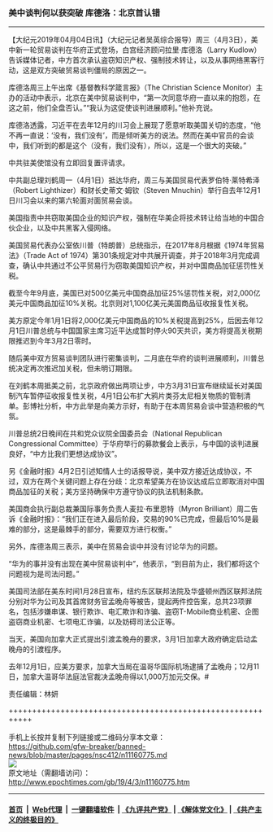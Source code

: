 ### 美中谈判何以获突破 库德洛：北京首认错
------------------------

<p>
 【大纪元2019年04月04日讯】（大纪元记者吴英综合报导）周三（4月3日），美中新一轮贸易谈判在华府正式登场，白宫经济顾问拉里‧库德洛（Larry Kudlow）告诉媒体记者，中方首次承认盗窃知识产权、强制技术转让，以及从事网络黑客行动，这是双方突破贸易谈判僵局的原因之一。
</p>
<p>
 库德洛周三上午出席《基督教科学箴言报》（The Christian Science Monitor）主办的活动中表示，北京在美中贸易谈判中，“第一次同意华府一直以来的抱怨，在这之前，他们全盘否认。”“我认为这促使谈判进展顺利。”他补充说。
</p>
<p>
 库德洛透露，习近平在去年12月的川习会上展现了愿意听取美国关切的态度，“他不再一直说：‘没有，我们没有’，而是倾听美方的说法。然而在美中官员的会谈中，我们听到的都是这个（没有，我们没有），所以，这是一个很大的突破。”
</p>
<p>
 中共驻美使馆没有立即回复置评请求。
</p>
<p>
 中共副总理刘鹤周一（4月1日）抵达华府，周三与美国贸易代表罗伯特‧莱特希泽（Robert Lighthizer）和财长史蒂文‧姆钦（Steven Mnuchin）举行自去年12月1日川习会以来的第六轮面对面贸易会谈。
</p>
<p>
 美国指责中共窃取美国企业的知识产权，强制在华美企将技术转让给当地的中国合伙企业，以及中共黑客入侵网络。
</p>
<p>
 美国贸易代表办公室依川普（特朗普）总统指示，在2017年8月根据《1974年贸易法》（Trade Act of 1974）第301条规定对中共展开调查，并于2018年3月完成调查，确认中共通过不公平贸易行为窃取美国知识产权，并对中国商品加征惩罚性关税。
</p>
<p>
 截至今年9月底，美国已对500亿美元中国商品加征25%惩罚性关税，对2,000亿美元中国商品加征10%关税。北京则对1,100亿美元美国商品征收报复性关税。
</p>
<p>
 美方原定今年1月1日将2,000亿美元中国商品的10%关税提高到25%，后因去年12月1日川普总统与中国国家主席习近平达成暂时停火90天共识，美方将提高关税期限推迟到今年3月2日零时。
</p>
<p>
 随后美中双方贸易谈判团队进行密集谈判，二月底在华府的谈判进展顺利，川普总统决定再次推迟加关税，但未明订期限。
</p>
<p>
 在刘鹤本周抵美之前，北京政府做出两项让步，中方3月31日宣布继续延长对美国制汽车暂停征收报复性关税，4月1日公布扩大鸦片类芬太尼相关物质的管制清单。彭博社分析，中方此举是向美方示好，有助于在本周贸易会谈中营造积极的气氛。
</p>
<p>
 川普总统2日晚间在共和党众议院全国委员会（National Republican Congressional Committee）于华府举行的募款餐会上表示，与中国的谈判进展良好，“中方比我们更想达成协议”。
</p>
<p>
 另《金融时报》4月2日引述知情人士的话报导说，美中双方接近达成协议，不过，双方在两个关键问题上存在分歧：北京希望美方在协议达成后立即取消对中国商品加征的关税；美方坚持确保中方遵守协议的执法机制条款。
</p>
<p>
 美国商会执行副总裁兼国际事务负责人麦拉‧布里恩特（Myron Brilliant）周二告诉《金融时报》：“我们正在进入最后阶段，交易的90%已完成，但最后10%是最难的部分，这是最棘手的部分，需要双方进行权衡。”
</p>
<p>
 另外，库德洛周三表示，美中在贸易会谈中并没有讨论华为的问题。
</p>
<p>
 “华为的事并没有出现在美中贸易谈判中”，他表示，“到目前为止，我们都将这个问题视为是司法问题。”
</p>
<p>
 美国司法部在美东时间1月28日宣布，纽约东区联邦法院及华盛顿州西区联邦法院分别对华为公司及其首席财务官孟晚舟等被告，提起两件控告案，总共23项罪名，包括涉嫌串谋、银行欺诈、电汇欺诈和诈骗、盗窃T-Mobile商业机密、企图盗窃商业机密、七项电汇诈骗，以及妨碍司法公正等。
</p>
<p>
 当天，美国向加拿大正式提出引渡孟晚舟的要求，3月1日加拿大政府确定启动孟晚舟的引渡程序。
</p>
<p>
 去年12月1日，应美方要求，加拿大当局在温哥华国际机场逮捕了孟晚舟；12月11日，加拿大温哥华法庭法官裁决孟晚舟得以1,000万加元交保。#
</p>
<p>
 责任编辑：林妍
</p>

+++++++++++++++++++++++++++++++++++++++++++++++++++++++++++<br/><br/>
手机上长按并复制下列链接或二维码分享本文章：<br/>
https://github.com/gfw-breaker/banned-news/blob/master/pages/nsc412/n11160775.md <br/>
<a href='https://github.com/gfw-breaker/banned-news/blob/master/pages/nsc412/n11160775.md'><img src='https://github.com/gfw-breaker/banned-news/blob/master/pages/nsc412/n11160775.md.png'/></a> <br/>
原文地址（需翻墙访问）：http://www.epochtimes.com/gb/19/4/3/n11160775.htm


------------------------
#### [首页](https://github.com/gfw-breaker/banned-news/blob/master/README.md) &nbsp;|&nbsp; [Web代理](https://github.com/labour-camp/helloworld) &nbsp;|&nbsp; [一键翻墙软件](https://github.com/gfw-breaker/nogfw/blob/master/README.md) &nbsp;| [《九评共产党》](https://github.com/gfw-breaker/9ping.md/blob/master/README.md#九评之一评共产党是什么) | [《解体党文化》](https://github.com/gfw-breaker/jtdwh.md/blob/master/README.md) | [《共产主义的终极目的》](https://github.com/gfw-breaker/gczydzjmd.md/blob/master/README.md)

